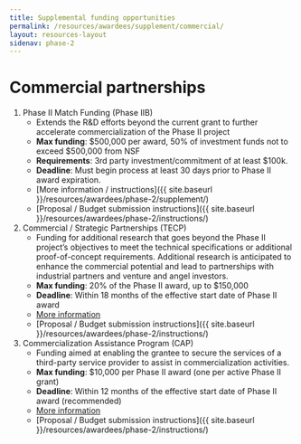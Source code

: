 ```yaml
---
title: Supplemental funding opportunities
permalink: /resources/awardees/supplement/commercial/
layout: resources-layout
sidenav: phase-2
---
```

# Commercial partnerships

1. Phase II Match Funding (Phase IIB)
    - Extends the R&D efforts beyond the current grant to further accelerate commercialization of the Phase II project
    - **Max funding**: $500,000 per award, 50% of investment funds not to exceed $500,000 from NSF
    - **Requirements**: 3rd party investment/commitment of at least $100k.
    - **Deadline**: Must begin process at least 30 days prior to Phase II award expiration.
    - [More information / instructions]({{ site.baseurl }}/resources/awardees/phase-2/supplement/) 
    - [Proposal / Budget submission instructions]({{ site.baseurl }}/resources/awardees/phase-2/instructions/)
2. Commercial / Strategic Partnerships (TECP)
    - Funding for additional research that goes beyond the Phase II project’s objectives to meet the technical specifications or additional proof-of-concept requirements. Additional research is anticipated to enhance the commercial potential and lead to partnerships with industrial partners and venture and angel investors.
    - **Max funding**: 20% of the Phase II award, up to $150,000
    - **Deadline**: Within 18 months of the effective start date of Phase II award
    - [More information](https://www.nsf.gov/pubs/2013/nsf13132/nsf13132.jsp)
    - [Proposal / Budget submission instructions]({{ site.baseurl }}/resources/awardees/phase-2/instructions/)
3. Commercialization Assistance Program (CAP)
    - Funding aimed at enabling the grantee to secure the services of a third-party service provider to assist in commercialization activities.
    - **Max funding**: $10,000 per Phase II award (one per active Phase II grant)
    - **Deadline**: Within 12 months of the effective start date of Phase II award (recommended)
    - [More information](http://www.nsf.gov/pubs/2014/nsf14072/nsf14072.pdf)
    - [Proposal / Budget submission instructions]({{ site.baseurl }}/resources/awardees/phase-2/instructions/)
